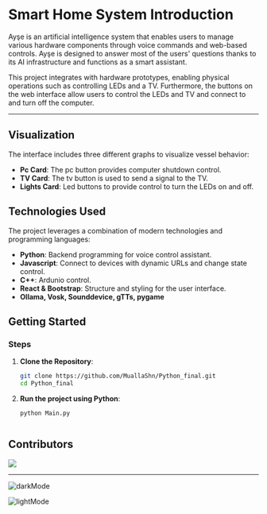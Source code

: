 # Smart Home System Introduction

Ayşe is an artificial intelligence system that enables users to manage various hardware components through voice commands and web-based controls. Ayşe is designed to answer most of the users' questions thanks to its AI infrastructure and functions as a smart assistant.

This project integrates with hardware prototypes, enabling physical operations such as controlling LEDs and a TV. Furthermore, the buttons on the web interface allow users to control the LEDs and TV and connect to and turn off the computer.

---
## Visualization

The interface includes three different graphs to visualize vessel behavior:

- **Pc Card**: The pc button provides computer shutdown control.
- **TV Card**: The tv button is used to send a signal to the TV.
- **Lights Card**: Led buttons to provide control to turn the LEDs on and off.

## Technologies Used

The project leverages a combination of modern technologies and programming languages:

- **Python**: Backend programming for voice control assistant.
- **Javascript**: Connect to devices with dynamic URLs and change state control.
- **C++**: Ardunio control.
- **React & Bootstrap**: Structure and styling for the user interface.
- **Ollama, Vosk, Sounddevice, gTTs, pygame**


## Getting Started

### Steps

1. **Clone the Repository**:
   ```bash
   git clone https://github.com/MuallaShn/Python_final.git
   cd Python_final
2. **Run the project using Python**:
   ```
   python Main.py


## Contributors
<a href="https://github.com/MuallaShn/Python_final/graphs/contributors">
     <img src="https://contrib.rocks/image?repo=MuallaShn/Python_final&nocache=1" />
</a>

---

![darkMode](https://github.com/user-attachments/assets/d286306f-354d-43bc-af20-adea2d1cf30f)

![lightMode](https://github.com/user-attachments/assets/73bcff92-3772-421f-ab35-e146a1346c19)


    
